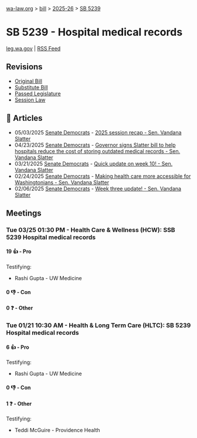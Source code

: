 [wa-law.org](/) > [bill](/bill/) > [2025-26](/bill/2025-26/) > [SB 5239](/bill/2025-26/sb/5239/)

# SB 5239 - Hospital medical records
[leg.wa.gov](https://app.leg.wa.gov/billsummary?BillNumber=5239&Year=2025&Initiative=false) | [RSS Feed](./rss.xml)

## Revisions
* [Original Bill](1/)
* [Substitute Bill](S/)
* [Passed Legislature](S.PL/)
* [Session Law](S.SL/)

## 📰 Articles
* 05/03/2025 [Senate Democrats](/org/senate_democrats/) - [2025 session recap - Sen. Vandana Slatter](https://senatedemocrats.wa.gov/slatter/2025/05/02/2025-session-recap/#:~:text=5239)
* 04/23/2025 [Senate Democrats](/org/senate_democrats/) - [Governor signs Slatter bill to help hospitals reduce the cost of storing outdated medical records - Sen. Vandana Slatter](https://senatedemocrats.wa.gov/slatter/2025/04/23/governor-signs-slatter-bill-to-help-hospitals-cut-medical-record-storage-costs/#:~:text=5239)
* 03/21/2025 [Senate Democrats](/org/senate_democrats/) - [Quick update on week 10! - Sen. Vandana Slatter](https://senatedemocrats.wa.gov/slatter/2025/03/21/quick-update-on-week-10/#:~:text=5239)
* 02/24/2025 [Senate Democrats](/org/senate_democrats/) - [Making health care more accessible for Washingtonians - Sen. Vandana Slatter](https://senatedemocrats.wa.gov/slatter/2025/02/24/making-health-care-more-accessible-for-washingtonians/#:~:text=SB%205239)
* 02/06/2025 [Senate Democrats](/org/senate_democrats/) - [Week three update! - Sen. Vandana Slatter](https://senatedemocrats.wa.gov/slatter/2025/02/06/week-three-update/#:~:text=SB%205239,)

## Meetings
### Tue 03/25 01:30 PM - Health Care & Wellness (HCW): SSB 5239 Hospital medical records
#### 19 👍 - Pro
Testifying:
* Rashi Gupta - UW Medicine

#### 0 👎 - Con

#### 0 ❓ - Other

### Tue 01/21 10:30 AM - Health & Long Term Care (HLTC): SB 5239 Hospital medical records
#### 6 👍 - Pro
Testifying:
* Rashi Gupta - UW Medicine

#### 0 👎 - Con

#### 1 ❓ - Other
Testifying:
* Teddi McGuire - Providence Health
